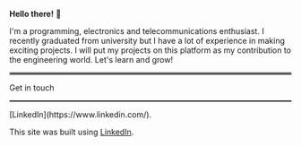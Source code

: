 **Hello there!** 👋

  I'm a programming, electronics and telecommunications enthusiast. I recently graduated from university but I have a  lot of experience in making exciting projects. I will put my projects on this platform as my contribution to the engineering world. Let's learn and grow!
<hr style="border:2px solid gray"> </hr>

Get in touch
<hr style="border:1px solid gray"> </hr>
[LinkedIn](https://www.linkedin.com/).

This site was built using [LinkedIn](https://www.linkedin.com/in/elby-syahabudin-09b930212/).
